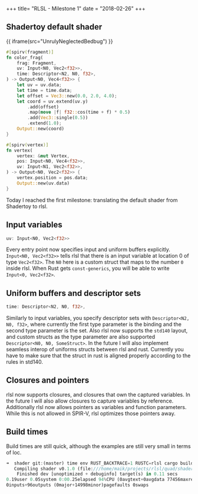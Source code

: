 +++
title= "RLSL - Milestone 1"
date        = "2018-02-26"
+++


## Shadertoy default shader

{{ iframe(src="UnrulyNeglectedBedbug") }}



```Rust
#[spirv(fragment)]
fn color_frag(
    frag: Fragment,
    uv: Input<N0, Vec2<f32>>,
    time: Descriptor<N2, N0, f32>,
) -> Output<N0, Vec4<f32>> {
    let uv = uv.data;
    let time = time.data;
    let offset = Vec3::new(0.0, 2.0, 4.0);
    let coord = uv.extend(uv.y)
        .add(offset)
        .map(move |f| f32::cos(time + f) * 0.5)
        .add(Vec3::single(0.5))
        .extend(1.0);
    Output::new(coord)
}

#[spirv(vertex)]
fn vertex(
    vertex: &mut Vertex,
    pos: Input<N0, Vec4<f32>>,
    uv: Input<N1, Vec2<f32>>,
) -> Output<N0, Vec2<f32>> {
    vertex.position = pos.data;
    Output::new(uv.data)
}
```

Today I reached the first milestone: translating the default shader from Shadertoy to rlsl.

## Input variables
```Rust
uv: Input<N0, Vec2<f32>>
```

Every entry point now specifies input and uniform buffers explicitly. `Input<N0, Vec2<f32>>` tells rlsl that there is an input variable at location 0 of type `Vec2<f32>`. The `N0` here is a custom struct that maps to the number `0` inside rlsl. When Rust gets `const-generics`, you will be able to write `Input<0, Vec2<f32>`.

## Uniform buffers and descriptor sets

```Rust
time: Descriptor<N2, N0, f32>,
```

Similarly to input variables, you specify descriptor sets with `Descriptor<N2, N0, f32>`, where currently the first type parameter is the binding and the second type parameter is the set. Also rlsl now supports the `std140` layout, and custom structs as the type parameter are also supported `Descriptor<N0, N0, SomeStruct>`. In the future I will also implement seamless interop of uniforms structs between rlsl and rust. Currently you have to make sure that the struct in rust is aligned properly according to the rules in std140.

## Closures and pointers

rlsl now supports closures, and closures that own the captured variables. In the future I will also allow closures to capture variables by reference. Additionally rlsl now allows pointers as variables and function parameters. While this is not allowed in SPIR-V, rlsl optimizes those pointers away.


## Build times


Build times are still quick, although the examples are still very small in terms of loc.

```Rust
➜  shader git:(master) time env RUST_BACKTRACE=1 RUSTC=rlsl cargo build
   Compiling shader v0.1.0 (file:///home/maik/projects/rlsl/quad/shader)
    Finished dev [unoptimized + debuginfo] target(s) in 0.11 secs
0.19user 0.05system 0:00.25elapsed 94%CPU (0avgtext+0avgdata 77456maxresident)k
0inputs+96outputs (0major+14998minor)pagefaults 0swaps
```


